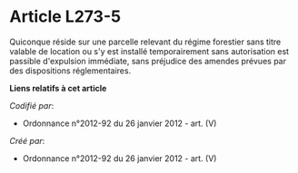 # Article L273-5

Quiconque réside sur une parcelle relevant du régime forestier sans titre valable de location ou s'y est installé
temporairement sans autorisation est passible d'expulsion immédiate, sans préjudice des amendes prévues par des dispositions
réglementaires.

**Liens relatifs à cet article**

_Codifié par_:

  - Ordonnance n°2012-92 du 26 janvier 2012 - art. (V)

_Créé par_:

  - Ordonnance n°2012-92 du 26 janvier 2012 - art. (V)
